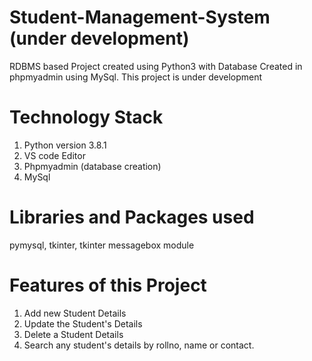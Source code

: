 # Student-Management-System (under development)
RDBMS based Project created using Python3 with Database Created in phpmyadmin using MySql. This project is under development
# Technology Stack
1. Python version 3.8.1
2. VS code Editor
3. Phpmyadmin (database creation)
4. MySql
# Libraries and Packages used
pymysql, tkinter, tkinter messagebox module
# Features of this Project
1. Add new Student Details
2. Update the Student's Details
3. Delete a Student Details
4. Search any student's details by rollno, name or contact.
